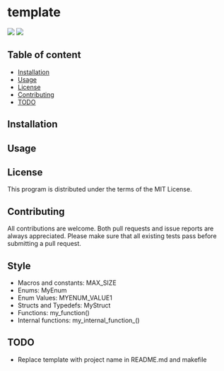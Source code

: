 
# template

![](https://github.com/unlink2/template/actions/workflows/build.yml/badge.svg)
![](https://github.com/unlink2/template/actions/workflows/test.yml/badge.svg)

## Table of content

- [Installation](#Installation)
- [Usage](#Usage)
- [License](#License)
- [Contributing](#Contributing)
- [TODO](#TODO)

## Installation


## Usage


## License

This program is distributed under the terms of the MIT License.

## Contributing

All contributions are welcome.
Both pull requests and issue reports are always appreciated.
Please make sure that all existing tests pass before submitting a pull request.

## Style

- Macros and constants: MAX_SIZE
- Enums: MyEnum
- Enum Values: MYENUM_VALUE1
- Structs and Typedefs: MyStruct
- Functions: my_function()
- Internal functions: my_internal_function_()

## TODO

- Replace template with project name in README.md and makefile
